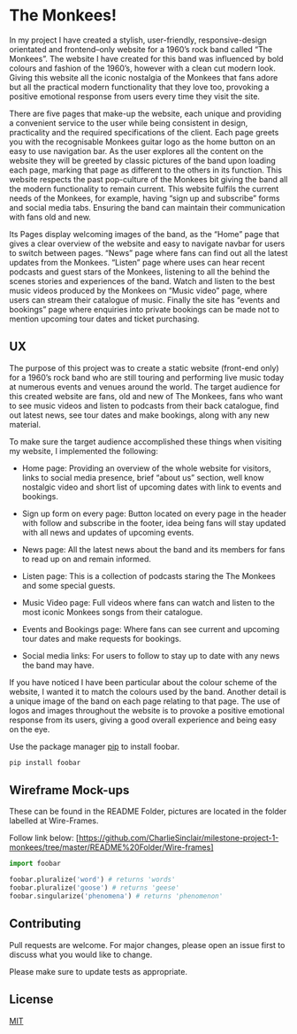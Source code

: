 # The Monkees!

In my project I have created a stylish, user-friendly, responsive-design orientated and frontend–only website for a 1960’s rock band called “The Monkees”. 
The website I have created for this band was influenced by bold colours and fashion of the 1960’s, however with a clean cut modern look. Giving this website all the iconic nostalgia of the Monkees that fans adore but all the practical modern functionality that they love too, provoking a positive emotional response from users every time they visit the site.    

There are five pages that make-up the website, each unique and providing a convenient service to the user while being consistent in design, practicality and the required specifications of the client. 
Each page greets you with the recognisable Monkees guitar logo as the home button on an easy to use navigation bar. As the user explores all the content on the website they will be greeted by classic pictures of the band upon loading each page, marking that page as different to the others in its function.  This website respects the past pop-culture of the Monkees bit giving the band all the modern functionality to remain current. This website fulfils the current needs of the Monkees, for example, having “sign up and subscribe” forms and social media tabs. Ensuring the band can maintain their communication with fans old and new. 

Its Pages display welcoming images of the band, as the “Home” page that gives a clear overview of the website and easy to navigate navbar for users to switch between pages. “News” page where fans can find out all the latest updates from the Monkees. “Listen” page where uses can hear recent podcasts and guest stars of the Monkees, listening to all the behind the scenes stories and experiences of the band. Watch and listen to the best music videos produced by the Monkees on “Music video” page, where users can stream their catalogue of music. Finally the site has “events and bookings” page where enquiries into private bookings can be made not to mention upcoming tour dates and ticket purchasing. 

## UX

The purpose of this project was to create a static website (front-end only) for a 1960’s rock band who are still touring and performing live music today at numerous events and venues around the world. The target audience for this created website are fans, old and new of The Monkees, fans who want to see music videos and listen to podcasts from their back catalogue, find out latest news, see tour dates and make bookings, along with any new material. 

To make sure the target audience accomplished these things when visiting my website, I implemented the following: 

- Home page: Providing an overview of the whole website for visitors, links to social media presence, brief “about us” section, well know nostalgic video and short list of upcoming dates with link to events and bookings. 

- Sign up form on every page: Button located on every page in the header with follow and subscribe in the footer, idea being fans will stay updated with all news and updates of upcoming events. 
 
- News page: All the latest news about the band and its members for fans to read up on and remain informed. 

- Listen page: This is a collection of podcasts staring the The Monkees and some special guests. 

- Music Video page: Full videos where fans can watch and listen to the most iconic Monkees songs from their catalogue. 

- Events and Bookings page: Where fans can see current and upcoming tour dates and make requests for bookings. 

- Social media links: For users to follow to stay up to date with any news the band may have.

If you have noticed I have been particular about the colour scheme of the website, I wanted it to match the colours used by the band. Another detail is a unique image of the band on each page relating to that page. The use of logos and images throughout the website is to provoke a positive emotional response from its users, giving a good overall experience and being easy on the eye. 


Use the package manager [pip](https://pip.pypa.io/en/stable/) to install foobar.

```bash
pip install foobar
```

## Wireframe Mock-ups

These can be found in the README Folder, pictures are located in the folder labelled at Wire-Frames. 

Follow link below: 
[https://github.com/CharlieSinclair/milestone-project-1-monkees/tree/master/README%20Folder/Wire-frames]

```python
import foobar

foobar.pluralize('word') # returns 'words'
foobar.pluralize('goose') # returns 'geese'
foobar.singularize('phenomena') # returns 'phenomenon'
```

## Contributing
Pull requests are welcome. For major changes, please open an issue first to discuss what you would like to change.

Please make sure to update tests as appropriate.

## License
[MIT](https://choosealicense.com/licenses/mit/)